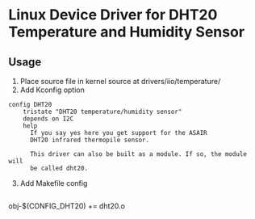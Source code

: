# Linux Device Driver for DHT20 Temperature and Humidity Sensor

## Usage
1. Place source file in kernel source at drivers/iio/temperature/
2. Add Kconfig option
```
config DHT20
	tristate "DHT20 temperature/humidity sensor"
	depends on I2C
	help
	  If you say yes here you get support for the ASAIR
	  DHT20 infrared thermopile sensor.

	  This driver can also be built as a module. If so, the module will
	  be called dht20.
```
3. Add Makefile config
   ```
obj-$(CONFIG_DHT20) += dht20.o
   ```
